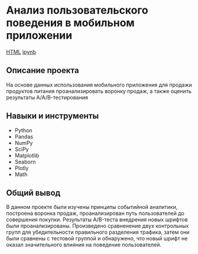 # Анализ пользовательского поведения в мобильном приложении
[HTML](https://github.com/toripham/Portfolio/blob/48b14d320d51cd9558b71653251a23d66f65e740/Analysis%20of%20user%20behavior%20in%20a%20mobile%20application/Analysis%20of%20user%20behavior%20in%20a%20mobile%20application.html) [ipynb](https://github.com/toripham/Portfolio/blob/48b14d320d51cd9558b71653251a23d66f65e740/Analysis%20of%20user%20behavior%20in%20a%20mobile%20application/Analysis%20of%20user%20behavior%20in%20a%20mobile%20application.ipynb)
## Описание проекта

На основе данных использования мобильного приложения для продажи продуктов питания проанализировать воронку продаж, а также оценить результаты A/A/B-тестирования 

## Навыки и инструменты
* Python
* Pandas
* NumPy
* SciPy
* Matplotlib
* Seaborn
* Plotly
* Math

## Общий вывод

В данном проекте были изучены принципы событийной аналитики, построена воронка продаж, проанализирован путь пользователей до совершения покупки. Результаты A/B-теста внедрения новых шрифтов были проанализированы. Произведено сравненение двух контрольных групп для убедительности правильного разделения трафика, затем они были сравнены с тестовой группой и обнаружено, что новый шрифт не оказал значительного влияния на поведение пользователей.
